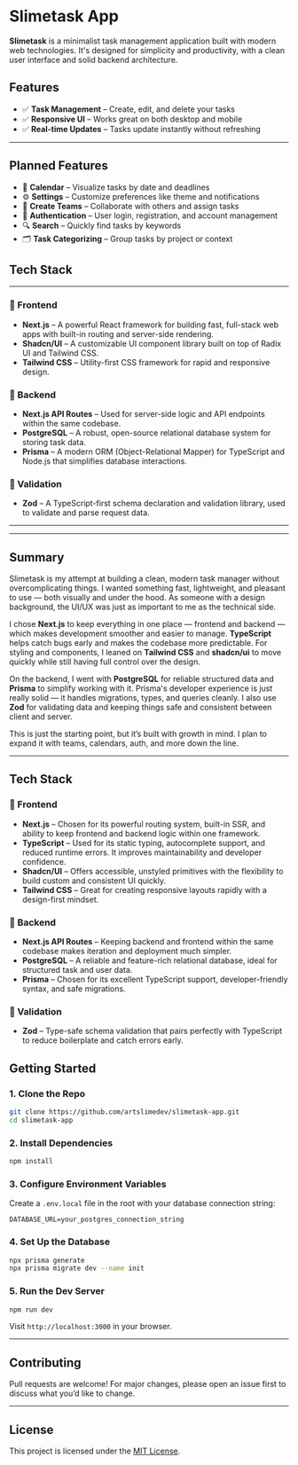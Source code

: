 # Slimetask App

**Slimetask** is a minimalist task management application built with modern web technologies. It's designed for simplicity and productivity, with a clean user interface and solid backend architecture.

## Features

- ✅ **Task Management** – Create, edit, and delete your tasks
- ✅ **Responsive UI** – Works great on both desktop and mobile
- ✅ **Real-time Updates** – Tasks update instantly without refreshing

---

## Planned Features

- 📅 **Calendar** – Visualize tasks by date and deadlines
- ⚙️ **Settings** – Customize preferences like theme and notifications
- 👥 **Create Teams** – Collaborate with others and assign tasks
- 🔐 **Authentication** – User login, registration, and account management
- 🔍 **Search** – Quickly find tasks by keywords
- 🗂️ **Task Categorizing** – Group tasks by project or context

## Tech Stack

---

### 🔹 Frontend

- **Next.js** – A powerful React framework for building fast, full-stack web apps with built-in routing and server-side rendering.
- **Shadcn/UI** – A customizable UI component library built on top of Radix UI and Tailwind CSS.
- **Tailwind CSS** – Utility-first CSS framework for rapid and responsive design.

### 🔹 Backend

- **Next.js API Routes** – Used for server-side logic and API endpoints within the same codebase.
- **PostgreSQL** – A robust, open-source relational database system for storing task data.
- **Prisma** – A modern ORM (Object-Relational Mapper) for TypeScript and Node.js that simplifies database interactions.

### 🔹 Validation

- **Zod** – A TypeScript-first schema declaration and validation library, used to validate and parse request data.

---

---

## Summary

Slimetask is my attempt at building a clean, modern task manager without overcomplicating things. I wanted something fast, lightweight, and pleasant to use — both visually and under the hood. As someone with a design background, the UI/UX was just as important to me as the technical side.

I chose **Next.js** to keep everything in one place — frontend and backend — which makes development smoother and easier to manage. **TypeScript** helps catch bugs early and makes the codebase more predictable. For styling and components, I leaned on **Tailwind CSS** and **shadcn/ui** to move quickly while still having full control over the design.

On the backend, I went with **PostgreSQL** for reliable structured data and **Prisma** to simplify working with it. Prisma's developer experience is just really solid — it handles migrations, types, and queries cleanly. I also use **Zod** for validating data and keeping things safe and consistent between client and server.

This is just the starting point, but it’s built with growth in mind. I plan to expand it with teams, calendars, auth, and more down the line.

---

## Tech Stack

### 🔹 Frontend

- **Next.js** – Chosen for its powerful routing system, built-in SSR, and ability to keep frontend and backend logic within one framework.
- **TypeScript** – Used for its static typing, autocomplete support, and reduced runtime errors. It improves maintainability and developer confidence.
- **Shadcn/UI** – Offers accessible, unstyled primitives with the flexibility to build custom and consistent UI quickly.
- **Tailwind CSS** – Great for creating responsive layouts rapidly with a design-first mindset.

### 🔹 Backend

- **Next.js API Routes** – Keeping backend and frontend within the same codebase makes iteration and deployment much simpler.
- **PostgreSQL** – A reliable and feature-rich relational database, ideal for structured task and user data.
- **Prisma** – Chosen for its excellent TypeScript support, developer-friendly syntax, and safe migrations.

### 🔹 Validation

- **Zod** – Type-safe schema validation that pairs perfectly with TypeScript to reduce boilerplate and catch errors early.

## Getting Started

### 1. Clone the Repo

```bash
git clone https://github.com/artslimedev/slimetask-app.git
cd slimetask-app
```

### 2. Install Dependencies

```bash
npm install
```

### 3. Configure Environment Variables

Create a `.env.local` file in the root with your database connection string:

```env
DATABASE_URL=your_postgres_connection_string
```

### 4. Set Up the Database

```bash
npx prisma generate
npx prisma migrate dev --name init
```

### 5. Run the Dev Server

```bash
npm run dev
```

Visit `http://localhost:3000` in your browser.

---

## Contributing

Pull requests are welcome! For major changes, please open an issue first to discuss what you’d like to change.

---

## License

This project is licensed under the [MIT License](LICENSE).
